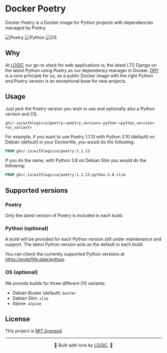 # Docker Poetry

Docker Poetry is a Docker image for Python projects with dependencies managed by Poetry.

![Poetry](https://img.shields.io/badge/Poetry-1.1.13-purple) ![Python](https://img.shields.io/badge/Python-3.10%20(default)%20%7C%203.9%20%7C%203.8%20%7C%203.7-blue) ![OS](https://img.shields.io/badge/OS-Debian%20(default)%20%7C%20Slim%20%7C%20Alpine-orange
)
## Why

At <a href="https://withlogic.co/">LOGIC</a> our go-to stack for web applications is; the latest LTS Django on the latest Python using Poetry as our dependency manager in Docker. [DRY](https://en.wikipedia.org/wiki/Don%27t_repeat_yourself) is a core principle for us, so a public Docker image with the right Python and Poetry version is an exceptional base for new projects.

## Usage

Just pick the Poetry version you wish to use and optionally also a Python version and OS.

```
ghcr.io/withlogicco/poetry:<poetry_version>-python-<python_version>-<os_variant>
```

For example, if you want to use Poetry 1.1.13 with Python 3.10 (default) on Debian (default) in your Dockerfile, you would do the following:

```dockerfile
FROM ghcr.io/withlogicco/poetry:1.1.13
```

If you do the same, with Python 3.8 on Debian Slim you would do the following:

```dockerfile
FROM ghcr.io/withlogicco/poetry:1.1.13-python-3.8-slim
```

## Supported versions

### Poetry

Only the latest version of Poetry is included in each build.

### Python (optional)

A build will be provided for each Python version still under maintenance and support. The latest Python version acts as the default in each build.

You can check the currently supported Python versions at https://endoflife.date/python.

### OS (optional)

We provide builds for three different OS variants:

- Debian Buster (default): `buster`
- Debian Slim: `slim`
- Alpine: `alpine`

## License

This project is [MIT licensed](LICENSE).

---

<center>🦄 Built with love by <a href="https://withlogic.co/">LOGIC</a>. 🦄</center>
